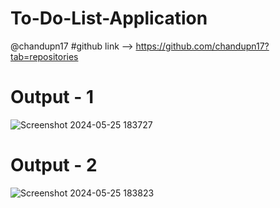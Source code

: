 # To-Do-List-Application


@chandupn17
#github link --> https://github.com/chandupn17?tab=repositories

# Output - 1

![Screenshot 2024-05-25 183727](https://github.com/QuantumCoding123/Day-39-Responsive-To-Do-List-Application/assets/166281221/7089732d-ceba-44fd-8973-d66e34f24aea)


# Output - 2


![Screenshot 2024-05-25 183823](https://github.com/QuantumCoding123/Day-39-Responsive-To-Do-List-Application/assets/166281221/76c5f103-a4ad-4b0e-b3b8-23e9fe34a8fc)






